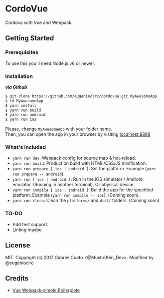 CordoVue
===============
Cordova with Vue and Webpack.

Getting Started
---------------

### Prerequisites
To use this you'll need Node.js v6 or newer.

### Installation
***via Github***
``` bash
$ git clone https://github.com/eugenioclrc/cordovue.git MyAwesomeApp
$ cd MyAwesomeApp
$ yarn install
$ yarn run build
$ yarn run android
$ yarn run ios
```


Please, change `MyAwesomeApp` with your folder name.  
Then, you can open the app in your browser by visiting [localhost:8888](http://localhost:8888)  

### What's included
- `yarn run dev`: Webpack config for source map & hot-reload.
- `yarn run build`: Production build with HTML/CSS/JS minification.
- `yarn run prepare [ ios | android ]`: Set the platform. Example (`yarn run prepare -- android`).
- `yarn run [ ios | android ]`: Run in the iOS simulator / Android emulator. (Running in another terminal). Or physical device.
- `yarn run compile [ ios | android ]`: Build the app for the specified platform. Example (`yarn run compile -- ios`). (Coming soon).
- `yarn run clean`: Clean the `platforms/` and `dist/` folders. (Coming soon)

### TO-DO
- Add test support.
- Linting maybe.

## License
MIT. Copyright (c) 2017 Gabriel Cueto <@Mushr00m_Dev>. Modified by @eugenioclrc

## Credits
- [Vue Webpack-simple Boilerplate](https://github.com/vuejs-templates/webpack-simple)
